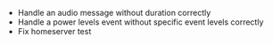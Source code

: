 - Handle an audio message without duration correctly
- Handle a power levels event without specific event levels correctly
- Fix homeserver test
